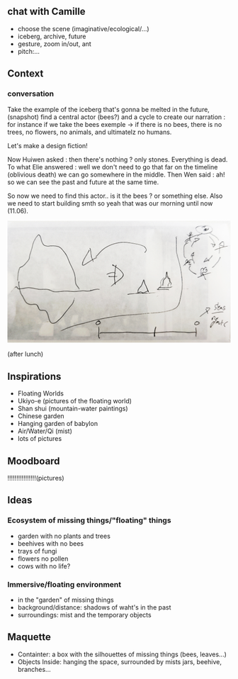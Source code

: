 ## chat with Camille
- choose the scene (imaginative/ecological/...)
- iceberg, archive, future
- gesture, zoom in/out, ant
- pitch:...

## Context
### conversation
Take the example of the iceberg that's gonna be melted in the future, (snapshot) find a central actor (bees?) and a cycle to create our narration :
for instance if we take the bees exemple -> if there is no bees, there is no trees, no flowers, no animals, and ultimatelz no humans.

Let's make a design fiction!

Now Huiwen asked : then there's nothing ? only stones. Everything is dead. To what Elie answered : well we don't need to go that far on the timeline (oblivious death)  we can go somewhere in the middle. Then Wen said : ah! so we can see the past and future at the same time.

So now we need to find this actor.. is it the bees ? or something else. Also we need to start building smth so yeah that was our morning until now (11.06).

![drawing](images/be.jpg)

(after lunch)

## Inspirations
- Floating Worlds
- Ukiyo-e (pictures of the floating world) 
- Shan shui (mountain-water paintings)
- Chinese garden
- Hanging garden of babylon
- Air/Water/Qi (mist)
- lots of pictures

## Moodboard
!!!!!!!!!!!!!!!!(pictures)

## Ideas
### Ecosystem of missing things/"floating" things
- garden with no plants and trees
- beehives with no bees
- trays of fungi
- flowers no pollen
- cows with no life?

### Immersive/floating environment
- in the "garden" of missing things
- background/distance: shadows of waht's in the past
- surroundings: mist and the temporary objects 

## Maquette
- Containter: a box with the silhouettes of missing things (bees, leaves...)
- Objects Inside: hanging the space, surrounded by mists
  jars, beehive, branches...